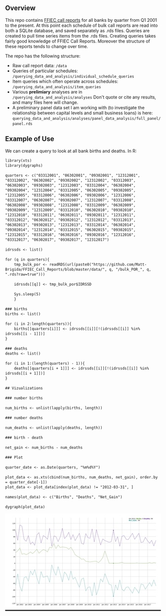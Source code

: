 ## Overview

This repo contains [FFIEC call reports](https://cdr.ffiec.gov/public/) for all banks by quarter from Q1 2001 to the present.  At this point each schedule of bulk call reports are read into both a SQLite database, and saved separately as .rds files.  Queries are created to pull time series items from the .rds files.  Creating queries takes fairly good knowledge of FFIEC Call Reports.  Moreover the structure of these reports tends to change over time.

The repo has the following structure:

- Raw call report data: `/data`
- Queries of particular schedules: `/querying_data_and_analysis/individual_schedule_queries`
- Item queries which often operate across schedules: `/querying_data_and_analysis/item_queries`
- Various **prelimiary** analyses are in `/querying_data_and_analysis/analyses` Don't quote or cite any results, and many files here will change.  
- A preliminary panel data set I am working with (to investigate the relationship between capital levels and small business loans) is here: `querying_data_and_analysis/analyses/panel_data_analysis/full_panel/panel.rds`

## Example of Use

We can create a query to look at all bank births and deaths.  In R:

```
library(xts)
library(dygraphs)

quarters <- c("03312001", "06302001", "09302001", "12312001", "03312002", "06302002", "09302002", "12312002", "03312003", "06302003", "09302003", "12312003", "03312004", "06302004", "09302004", "12312004", "03312005", "06302005", "09302005", "12312005", "03312006", "06302006", "09302006", "12312006", "03312007", "06302007", "09302007", "12312007", "03312008", "06302008", "09302008", "12312008", "03312009", "06302009", "09302009", "12312009", "03312010", "06302010", "09302010", "12312010", "03312011", "06302011", "09302011", "12312011", "03312012", "06302012", "09302012", "12312012", "03312013", "06302013", "09302013", "12312013", "03312014", "06302014", "09302014", "12312014", "03312015", "06302015", "09302015", "12312015", "03312016", "06302016", "09302016", "12312016", "03312017", "06302017", "09302017", "12312017")

idrssds <- list()

for (q in quarters){
	tmp_bulk_por <- readRDS(url(paste0("https://github.com/Matt-Brigida/FFIEC_Call_Reports/blob/master/data/", q, "/bulk_POR_", q, ".rds?raw=true")))

	idrssds[[q]] <- tmp_bulk_por$IDRSSD

	Sys.sleep(5)
    }

### births
births <- list()

for (i in 2:length(quarters)){
    births[[quarters[i]]] <- idrssds[[i]][!(idrssds[[i]] %in% idrssds[[i - 1]])]
}

### deaths
deaths <- list()

for (i in 1:(length(quarters) - 1)){
    deaths[[quarters[i + 1]]] <- idrssds[[i]][!(idrssds[[i]] %in% idrssds[[i + 1]])]
}

## Vizualizations

### number births

num_births <- unlist(lapply(births, length))

### number deaths

num_deaths <- unlist(lapply(deaths, length))

### birth - death

net_gain <- num_births - num_deaths

### Plot

quarter_date <- as.Date(quarters, "%m%d%Y")

plot_data <- as.xts(cbind(num_births, num_deaths, net_gain), order.by = quarter_date[-1])
plot_data <- plot_data[index(plot_data) != "2012-03-31", ]

names(plot_data) <- c("Births", "Deaths", "Net_Gain")

dygraph(plot_data)
```

<img src="./dygraph_banks.png"></img>
